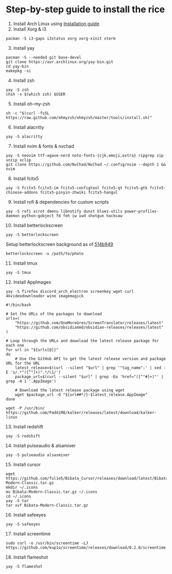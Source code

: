 # Step-by-step guide to install the rice
1. Install Arch Linux using [Installation guide](https://wiki.archlinux.org/title/Installation_guide)
2. Install Xorg & i3
```
pacman -S i3-gaps i3status xorg xorg-xinit xterm
```
3. Install yay
```
pacman -S --needed git base-devel
git clone https://aur.archlinux.org/yay-bin.git
cd yay-bin
makepkg -si
```
4. Install zsh
```
yay -S zsh
chsh -s $(which zsh) $USER
```
5. Install oh-my-zsh
```
sh -c "$(curl -fsSL https://raw.github.com/ohmyzsh/ohmyzsh/master/tools/install.sh)"
```
6. Install alacritty
```
yay -S alacritty
```
7. Install nvim & fonts & nvchad
```
yay -S neovim ttf-agave-nerd noto-fonts-{cjk,emoji,extra} ripgrep zip unzip xclip
git clone https://github.com/NvChad/NvChad ~/.config/nvim --depth 1 && nvim
```
8. Install fcitx5
```
yay -S fcitx5 fcitx5-im fcitx5-configtool fcitx5-qt fcitx5-gtk fcitx5-chinese-addons fcitx5-pinyin-zhwiki fcitx5-hangul
```
9. Install rofi & dependencies for custom scripts
```
yay -S rofi scrot dmenu libnotify dunst bluez-utils power-profiles-daemon python-gobject fd feh iw iwd shotgun hacksaw
```
10. Install betterlockscreen
```
yay -S betterlockscreen
```
Setup betterlockscreen background as of [514b949](https://github.com/kup1o/.dots/commit/514b949)
```
betterlockscreen -u /path/to/photo
```
11. Install tmux
```
yay -S tmux
```
12. Install AppImages
```
yay -S firefox discord_arch_electron screenkey wget curl 4kvideodownloader wine imagemagick
```

```
#!/bin/bash

# Set the URLs of the packages to download
urls=(
    "https://github.com/OneMoreGres/ScreenTranslator/releases/latest"
    "https://github.com/obsidianmd/obsidian-releases/releases/latest"
)

# Loop through the URLs and download the latest release package for each one
for url in "${urls[@]}"
do
    # Use the GitHub API to get the latest release version and package URL for the URL
    latest_release=$(curl --silent "$url" | grep '"tag_name":' | sed -E 's/.*"([^"]+)".*/\1/')
    package_url=$(curl --silent "$url" | grep -Eo 'href="([^"#]+)"' | grep -m 1 '.AppImage')

    # Download the latest release package using wget
    wget $package_url -O "${url##*/}-$latest_release.AppImage"
done
```

```
wget -P /usr/bin/ https://github.com/PaddiM8/kalker/releases/latest/download/kalker-linux
```

13. Install redshift
```
yay -S redshift
```
14. Install pulseaudio & alsamixer
```
yay -S pulseaudio alsasmixer
```
15. Install cursor
```
wget https://github.com/ful1e5/Bibata_Cursor/releases/download/latest/Bibata-Modern-Classic.tar.gz
mkdir ~/.icons
mv Bibata-Modern-Classic.tar.gz ~/.icons
cd ~/.icons
yay -S tar
tar xvf Bibata-Modern-Classic.tar.gz
```
16. Install safeeyes
```
yay -S safeeyes
```
17. Install screentime
```
sudo curl -o /usr/bin/screentime -LJ https://github.com/kup1o/screentime/releases/download/0.2.0/screentime
```
18. Install flameshot
```
yay -S flameshot
```
